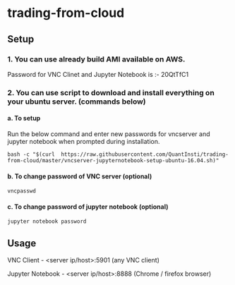# trading-from-cloud
## Setup
### 1. You can use already build AMI available on AWS.
Password for VNC Clinet and Jupyter Notebook is :- 20QtTfC1


### 2. You can use script to download and install everything on your ubuntu server. (commands below)

####  a. To setup

Run the below command and enter new passwords for vncserver and jupyter notebook when prompted during installation. 

`bash -c "$(curl  https://raw.githubusercontent.com/QuantInsti/trading-from-cloud/master/vncserver-jupyternotebook-setup-ubuntu-16.04.sh)"` 



####  b. To change password of VNC server (optional)
`vncpasswd`

####  c. To change password of jupyter notebook (optional)
`jupyter notebook password`

## Usage
VNC Client - <server ip/host>:5901 (any VNC client)

Jupyter Notebook - <server ip/host>:8888 (Chrome / firefox browser)
